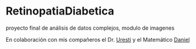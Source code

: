 # RetinopatiaDiabetica
proyecto final de análisis de datos complejos, modulo de imagenes

En colaboración con mis compañeros el Dr. [Uresti](http://homepages.mty.itesm.mx/euresti/) y el Matemático [Daniel](https://www.linkedin.com/in/luis-daniel-mendoza-morales-aab1b9129/) 
